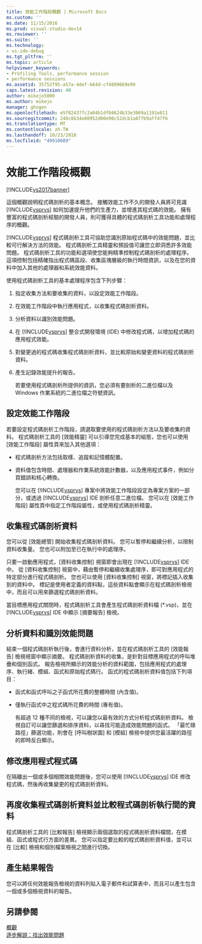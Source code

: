 ```yaml
---
title: 效能工作階段概觀 | Microsoft Docs
ms.custom: ''
ms.date: 11/15/2016
ms.prod: visual-studio-dev14
ms.reviewer: ''
ms.suite: ''
ms.technology:
- vs-ide-debug
ms.tgt_pltfrm: ''
ms.topic: article
helpviewer_keywords:
- Profiling Tools, performance session
- performance sessions
ms.assetid: 35752f95-a57a-4def-b64d-cf4899669e99
caps.latest.revision: 40
author: mikejo5000
ms.author: mikejo
manager: ghogen
ms.openlocfilehash: e5f82437fc2a04b1df04624b33e3069a1191e811
ms.sourcegitcommit: 240c8b34e80952d00e90c52dcb1a077b9aff47f6
ms.translationtype: MT
ms.contentlocale: zh-TW
ms.lasthandoff: 10/23/2018
ms.locfileid: "49910689"
---
```

# <a name="performance-session-overview"></a>效能工作階段概觀
[!INCLUDE[vs2017banner](../includes/vs2017banner.md)]

這個概觀說明程式碼剖析的基本概念。 接觸效能工作不久的開發人員將可見識 [!INCLUDE[vsprvs](../includes/vsprvs-md.md)] 如何加速提升他們的生產力，並增進其程式碼的效能。 擁有豐富的程式碼剖析經驗的開發人員，則可獲得具體的程式碼剖析工具功能和處理程序的概觀。  
  
 [!INCLUDE[vsprvs](../includes/vsprvs-md.md)] 程式碼剖析工具可協助您識別原始程式碼中的效能問題，並比較可行解決方法的效能。 程式碼剖析工具精靈和預設值可讓您立即洞悉許多效能問題。 程式碼剖析工具的功能和選項使您能夠精準控制程式碼剖析的處理程序。 這項控制包括精確指出程式碼區段、收集區塊層級的執行時間資訊，以及在您的資料中加入其他的處理器和系統效能資料。  
  
 使用程式碼剖析工具的基本處理程序包含下列步驟：  
  
1. 指定收集方法和要收集的資料，以設定效能工作階段。  
  
2. 在效能工作階段中執行應用程式，以收集程式碼剖析資料。  
  
3. 分析資料以識別效能問題。  
  
4. 在 [!INCLUDE[vsprvs](../includes/vsprvs-md.md)] 整合式開發環境 (IDE) 中修改程式碼，以增加程式碼的應用程式效能。  
  
5. 對變更過的程式碼收集程式碼剖析資料，並比較原始和變更資料的程式碼剖析資料。  
  
6. 產生記錄效能提升的報告。  
  
   若要使用程式碼剖析所提供的資訊，您必須有要剖析的二進位檔以及 Windows 作業系統的二進位檔之符號資訊。  
  
## <a name="configure-the-performance-session"></a>設定效能工作階段  
 若要設定程式碼剖析工作階段，請選取要使用的程式碼剖析方法以及要收集的資料。 程式碼剖析工具的 [效能精靈] 可以引導您完成基本的組態，您也可以使用 [效能工作階段] 屬性頁來加入其他選項：  
  
- 程式碼剖析方法包括取樣、追蹤和記憶體配置。  
  
- 資料值包含時間、處理器和作業系統效能計數器，以及應用程式事件，例如分頁錯誤和核心轉換。  
  
  您可以在 [!INCLUDE[vsprvs](../includes/vsprvs-md.md)] 專案中將效能工作階段設定為專案方案的一部分，或透過 [!INCLUDE[vsprvs](../includes/vsprvs-md.md)] IDE 剖析任意二進位檔。 您可以在 [效能工作階段] 屬性頁中指定工作階段屬性，或使用程式碼剖析精靈。  
  
## <a name="collect-profiling-data"></a>收集程式碼剖析資料  
 您可以從 [效能總管] 開始收集程式碼剖析資料。 您可以暫停和繼續分析，以限制資料收集量。 您也可以附加至已在執行中的處理序。  
  
 只要一啟動應用程式，[資料收集控制] 視窗即會出現在 [!INCLUDE[vsprvs](../includes/vsprvs-md.md)] IDE 中。 從 [資料收集控制] 視窗中，藉由暫停和繼續收集處理序，即可對應用程式的特定部分進行程式碼剖析。 您也可以使用 [資料收集控制] 視窗，將標記插入收集到的資料中。 標記是使用者定義的資料點，這些資料點會顯示在程式碼剖析檢視中，而且可以用來篩選程式碼剖析資料。  
  
 當目標應用程式關閉時，程式碼剖析工具會產生程式碼剖析資料檔 (*.vsp)，並在 [!INCLUDE[vsprvs](../includes/vsprvs-md.md)] IDE 中顯示 [摘要報告] 檢視。  
  
## <a name="analyze-the-data-and-identify-performance-issues"></a>分析資料和識別效能問題  
 結束一個程式碼剖析執行後，會進行資料分析，並在程式碼剖析工具的 [效能報告] 檢視視窗中顯示摘要。 程式碼剖析資料的收集，是針對目標應用程式的呼叫堆疊和個別函式。 報告檢視所顯示的效能分析的資料範圍，包括應用程式的處理序、執行緒、模組、函式和原始程式碼行。 函式的程式碼剖析資料值包括下列項目：  
  
- 函式和函式呼叫之子函式所花費的整體時間 (內含值)。  
  
- 僅執行函式中之程式碼所花費的時間 (專有值)。  
  
  有超過 12 種不同的檢視，可以讓您以最有效的方式分析程式碼剖析資料。 檢視自訂可以讓您篩選和排序資料，以尋找可能造成效能問題的函式。 「最忙碌路徑」篩選功能，則會在 [呼叫樹狀圖] 和 [模組] 檢視中提供您最活躍的路徑的即時反白顯示。  
  
## <a name="modify-the-application-code"></a>修改應用程式程式碼  
 在隔離出一個或多個相關效能問題後，您可以使用 [!INCLUDE[vsprvs](../includes/vsprvs-md.md)] IDE 修改程式碼，然後再收集變更的程式碼剖析資料。  
  
## <a name="collect-profiling-data-again-and-compare-the-data-between-the-profiling-runs"></a>再度收集程式碼剖析資料並比較程式碼剖析執行間的資料  
 程式碼剖析工具的 [比較報告] 檢視顯示兩個選取的程式碼剖析資料檔間，在模組、函式或程式行方面的差異。 您可以指定要比較的程式碼剖析資料值，並可以在 [比較] 檢視和個別檔案檢視之間進行切換。  
  
## <a name="generate-a-report-of-the-results"></a>產生結果報告  
 您可以將任何效能報告檢視的資料列貼入電子郵件和試算表中，而且可以產生包含一個或多個檢視資料的報告。  
  
## <a name="see-also"></a>另請參閱  
 [概觀](../profiling/overviews-performance-tools.md)   
 [逐步解說：找出效能問題](../profiling/walkthrough-identifying-performance-problems.md)



